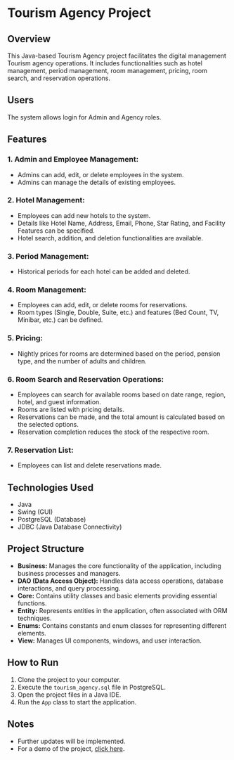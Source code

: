 # Tourism Agency Project

## Overview
This Java-based Tourism Agency project facilitates the digital management Tourism agency operations. It includes functionalities such as hotel management, period management, room management, pricing, room search, and reservation operations.

## Users
The system allows login for Admin and Agency roles.

## Features

### 1. Admin and Employee Management:
- Admins can add, edit, or delete employees in the system.
- Admins can manage the details of existing employees.

### 2. Hotel Management:
- Employees can add new hotels to the system.
- Details like Hotel Name, Address, Email, Phone, Star Rating, and Facility Features can be specified.
- Hotel search, addition, and deletion functionalities are available.

### 3. Period Management:
- Historical periods for each hotel can be added and deleted.

### 4. Room Management:
- Employees can add, edit, or delete rooms for reservations.
- Room types (Single, Double, Suite, etc.) and features (Bed Count, TV, Minibar, etc.) can be defined.

### 5. Pricing:
- Nightly prices for rooms are determined based on the period, pension type, and the number of adults and children.

### 6. Room Search and Reservation Operations:
- Employees can search for available rooms based on date range, region, hotel, and guest information.
- Rooms are listed with pricing details.
- Reservations can be made, and the total amount is calculated based on the selected options.
- Reservation completion reduces the stock of the respective room.

### 7. Reservation List:
- Employees can list and delete reservations made.

## Technologies Used
- Java
- Swing (GUI)
- PostgreSQL (Database)
- JDBC (Java Database Connectivity)

## Project Structure
- **Business:** Manages the core functionality of the application, including business processes and managers.
- **DAO (Data Access Object):** Handles data access operations, database interactions, and query processing.
- **Core:** Contains utility classes and basic elements providing essential functions.
- **Entity:** Represents entities in the application, often associated with ORM techniques.
- **Enums:** Contains constants and enum classes for representing different elements.
- **View:** Manages UI components, windows, and user interaction.

## How to Run
1. Clone the project to your computer.
2. Execute the `tourism_agency.sql` file in PostgreSQL.
3. Open the project files in a Java IDE.
4. Run the `App` class to start the application.

## Notes
- Further updates will be implemented.
- For a demo of the project, [click here](https://www.loom.com/share/d49ce4b9bdfa444f94b1bea7167a767b).
